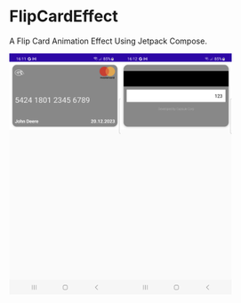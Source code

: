 # FlipCardEffect

A Flip Card Animation Effect Using Jetpack Compose.

<img src="https://github.com/JUREXT/FlipCardEffect/blob/main/Screenshot_Front.png" align="left" width="200">

<img src="https://github.com/JUREXT/FlipCardEffect/blob/main/Screenshot_Back.png" align="left" width="200">
